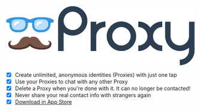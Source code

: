 ![logo](Assets/logo.png)

- [x] Create unlimited, anonymous identities (Proxies) with just one tap
- [x] Use your Proxies to chat with any other Proxy
- [x] Delete a Proxy when you're done with it. It can no longer be contacted!
- [x] Never share your real contact info with strangers again
- [x] [Download in App Store](https://itunes.apple.com/us/app/proxy-messenger/id1368261290?mt=8)
